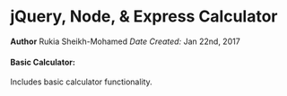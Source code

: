 # jQuery, Node, & Express Calculator

**Author** Rukia Sheikh-Mohamed
*Date Created:* Jan 22nd, 2017


#### Basic Calculator:

Includes basic calculator functionality.
